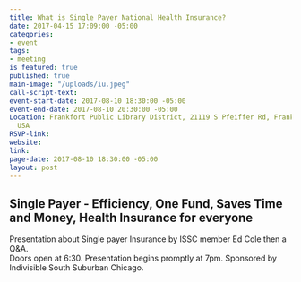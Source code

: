 ```yaml
---
title: What is Single Payer National Health Insurance?
date: 2017-04-15 17:09:00 -05:00
categories:
- event
tags:
- meeting
is featured: true
published: true
main-image: "/uploads/iu.jpeg"
call-script-text: 
event-start-date: 2017-08-10 18:30:00 -05:00
event-end-date: 2017-08-10 20:30:00 -05:00
Location: Frankfort Public Library District, 21119 S Pfeiffer Rd, Frankfort, IL 60423,
  USA
RSVP-link: 
website: 
link: 
page-date: 2017-08-10 18:30:00 -05:00
layout: post
---
```


## Single Payer - Efficiency, One Fund, Saves Time and Money, Health Insurance for everyone

Presentation about Single payer Insurance by ISSC member Ed Cole then a Q&A.  
Doors open at 6:30. 
Presentation begins promptly at 7pm. 
Sponsored by Indivisible South Suburban Chicago. 
